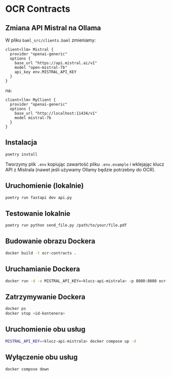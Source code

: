 # OCR Contracts

## Zmiana API Mistral na Ollama

W pliku `baml_src/clients.baml` zmieniamy:

```
client<llm> Mistral {
  provider "openai-generic"
  options {
    base_url "https://api.mistral.ai/v1"
    model "open-mistral-7b"
    api_key env.MISTRAL_API_KEY
  }
}
```

na:

```
client<llm> MyClient {
  provider "openai-generic"
  options {
    base_url "http://localhost:11434/v1"
    model mistral-7b
  }
}
```

## Instalacja

```bash
poetry install
```

Tworzymy plik `.env` kopiując zawartość pliku `.env.example` i wklejając klucz API z Mistrala (nawet jeśli używamy Ollamy będzie potrzebny do OCR).

## Uruchomienie (lokalnie)

```bash
poetry run fastapi dev api.py
```

## Testowanie lokalnie

```bash
poetry run python send_file.py /path/to/your/file.pdf
```

## Budowanie obrazu Dockera

```bash
docker build -t ocr-contracts .
```

## Uruchamianie Dockera

```bash
docker run -d -e MISTRAL_API_KEY=<klucz-api-mistrala> -p 8080:8080 ocr-contracts
```

## Zatrzymywanie Dockera

```bash
docker ps
docker stop <id-kontenera>
```

## Uruchomienie obu usług

```bash
MISTRAL_API_KEY=<klucz-api-mistrala> docker compose up -d
```

## Wyłączenie obu usług

```bash
docker compose down
```

